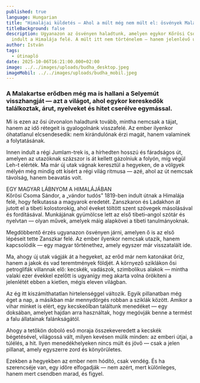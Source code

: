 ```yaml
---
published: true
language: Hungarian
title: "Himalájai küldetés – Ahol a múlt még nem múlt el: ösvények Malakartséban"
titleBackground: false
description: Ugyanazon az ösvényen haladtunk, amelyen egykor Kőrösi Csoma Sándor
  indult a Himalája felé. A múlt itt nem történelem – hanem jelenlévő útitárs
author: István
tags:
  - útinapló
date: 2025-10-06T16:21:00.000+02:00
image: ../../images/uploads/budha_desktop.jpeg
imageMobil: ../../images/uploads/budha_mobil.jpeg
---
```

<h3 class="clr-brand-orange">A Malakartse erődben még ma is hallani a Selyemút visszhangját — azt a világot, ahol egykor kereskedők találkoztak, árut, nyelveket és hitet cserélve egymással.</h3>

Mi is ezen az ősi útvonalon haladtunk tovább, mintha nemcsak a tájat, hanem az idő rétegeit is gyalogolnánk visszafelé. Az ember ilyenkor óhatatlanul elcsendesedik: nem kirándulónak érzi magát, hanem valaminek a folytatásának.

Innen indult a régi Jumlam-trek is, a hírhedten hosszú és fáradságos út, amelyen az utazóknak százszor is át kellett gázolniuk a folyón, míg végül Leh-t elérték. Ma már új utak vágnak keresztül a hegyeken, de a völgyek mélyén még mindig ott kísért a régi világ ritmusa — azé, ahol az út nemcsak távolság, hanem beavatás volt.

<div class="blog-island-section">
EGY MAGYAR LÁBNYOM A HIMALÁJÁBAN<br>Kőrösi Csoma Sándor, a „vándor tudós” 1819-ben indult útnak a Himalája felé, hogy felkutassa a magyarok eredetét. Zanszkaron és Ladakhon át jutott el a tibeti kolostorokig, ahol éveket töltött szent szövegek másolásával és fordításával. Munkájának gyümölcse lett az első tibeti–angol szótár és nyelvtan — olyan művek, amelyek máig alapkövei a tibeti tanulmányoknak.</div>

Megdöbbentő érzés ugyanazon ösvényen járni, amelyen ő is az első lépéseit tette Zanszkar felé. Az ember ilyenkor nemcsak utazik, hanem kapcsolódik — egy magyar történethez, amely egyszer már visszatalált ide.

Ma, ahogy új utak vágják át a hegyeket, az erőd már nem katonákat őriz, hanem a jakok és vad teremtmények földjét. A környező sziklákon ősi petroglifák villannak elő: kecskék, vadászok, szimbolikus alakok — mintha valaki ezer évekkel ezelőtt is ugyanígy meg akarta volna örökíteni a jelenlétét ebben a kietlen, mégis eleven világban.

Az ég itt kiszámíthatatlan hirtelenséggel változik. Egyik pillanatban még éget a nap, a másikban már mennydörgés robban a sziklák között. Amikor a vihar minket is elért, egy kecskeólban találtunk menedéket — egy doksában, amelyet hajdan arra használtak, hogy megóvják benne a termést a falu állatainak falánkságától.

Ahogy a tetőkön doboló eső moraja összekeveredett a kecskék bégetésével, világossá vált, milyen kevésen múlik minden: az emberi útjai, a túlélés, a hit. Ilyen menedékhelyeken nincs múlt és jövő — csak a jelen pillanat, amely egyszerre zord és könyörületes.

Ezekben a hegyekben az ember nem hódító, csak vendég. És ha szerencséje van, egy időre elfogadják — nem azért, mert különleges, hanem mert csendben marad, és figyel.
